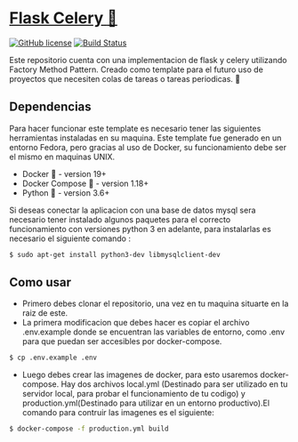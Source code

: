 # [Flask Celery :snake:](https://github.com/JeremyAndress/Flask-Celery)
[![GitHub license](https://img.shields.io/badge/license-MIT-blue.svg)](https://github.com/JeremyAndress/Flask-Celery/blob/master/LICENSE)
[![Build Status](https://travis-ci.com/JeremyAndress/flask-celery-docker.svg?branch=master)](https://travis-ci.com/JeremySilvaSilva/Flask-Celery)


Este repositorio cuenta con una implementacion de flask y celery utilizando Factory Method Pattern. Creado como template para el futuro uso de proyectos que necesiten colas de tareas o tareas periodicas. :mouse2:

## Dependencias 
Para hacer funcionar este template es necesario tener las siguientes herramientas instaladas en su maquina. Este template fue generado en un entorno Fedora, pero gracias al uso de Docker, su funcionamiento debe ser el mismo en maquinas UNIX.

- Docker :whale: - version 19+
- Docker Compose :whale2: - version 1.18+
- Python :snake: - version 3.6+

Si deseas conectar la aplicacion con una base de datos mysql sera necesario tener instalado algunos paquetes para el correcto funcionamiento con versiones python 3 en adelante, para instalarlas es necesario el siguiente comando :
```sh
$ sudo apt-get install python3-dev libmysqlclient-dev
```

## Como usar

- Primero debes clonar el repositorio, una vez en tu maquina situarte en la raiz de este.
- La primera modificacion que debes hacer es copiar el archivo .env.example donde se encuentran las variables de entorno, como .env para que puedan ser accesibles por docker-compose. 

```sh
$ cp .env.example .env
```
- Luego debes crear las imagenes de docker, para esto usaremos docker-compose. Hay dos archivos local.yml (Destinado para ser utilizado en tu servidor local, para probar el funcionamiento de tu codigo) y production.yml(Destinado para utilizar en un entorno productivo).El comando para contruir las imagenes es el siguiente:

```sh
$ docker-compose -f production.yml build
```

